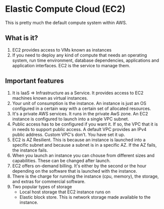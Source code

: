 # Elastic Compute Cloud (EC2)
This is pretty much the default compute system within AWS. 

## What is it?
1. EC2 provides access to VMs known as instances
2. If you need to deploy any kind of compute that needs an operating system, run time environment, database dependencies, applications and application interfaces.  EC2 is the service to manage them.

## Important features
1. It is IaaS => Infrastructure as a Service.  It provides access to EC2 machines known as virtual instances.
2. Your unit of consumption is the instance.  An instance is just an OS configured in a certain way with a certain set of allocated resources. 
3. It's a private AWS services.  It runs in the private AwS zone.  An EC2 instance is configured to launch into a single VPC subnet.  
4. Public access has to be configured if you want it.  If so, the VPC that it is in needs to support public access.  A default VPC provides an IPv4 public address.  Custom VPC's don't.  You have set it up.
5. EC2 is AZ Resilient. This is because an instance is launched into a specific subnet and because a subnet is in a specific AZ. If the AZ fails, the instance fails. 
6. When you launch an instance you can chouse from different sizes and capabilities.  These can be changed after launch.
7. EC2 offers on-demand billing.  It's either by the second or the hour depending on the software that is launched with the instance.
8. There is the charge for running the instance (cpu, memory), the storage, and extras for commercial software.
9. Two popular types of storage
    * Local host storage that EC2 instance runs on
    * Elastic block store. This is network storage made available to the instance. 